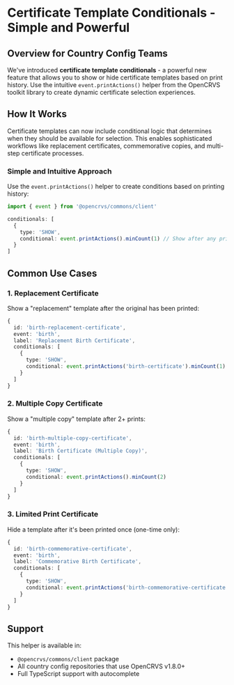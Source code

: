 # Certificate Template Conditionals - Simple and Powerful

## Overview for Country Config Teams

We've introduced **certificate template conditionals** - a powerful new feature that allows you to show or hide certificate templates based on print history. Use the intuitive `event.printActions()` helper from the OpenCRVS toolkit library to create dynamic certificate selection experiences.

## How It Works

Certificate templates can now include conditional logic that determines when they should be available for selection. This enables sophisticated workflows like replacement certificates, commemorative copies, and multi-step certificate processes.

### Simple and Intuitive Approach

Use the `event.printActions()` helper to create conditions based on printing history:

```typescript
import { event } from '@opencrvs/commons/client'

conditionals: [
  {
    type: 'SHOW',
    conditional: event.printActions().minCount(1) // Show after any print
  }
]
```

## Common Use Cases

### 1. Replacement Certificate

Show a "replacement" template after the original has been printed:

```typescript
{
  id: 'birth-replacement-certificate',
  event: 'birth',
  label: 'Replacement Birth Certificate',
  conditionals: [
    {
      type: 'SHOW',
      conditional: event.printActions('birth-certificate').minCount(1)
    }
  ]
}
```

### 2. Multiple Copy Certificate

Show a "multiple copy" template after 2+ prints:

```typescript
{
  id: 'birth-multiple-copy-certificate',
  event: 'birth',
  label: 'Birth Certificate (Multiple Copy)',
  conditionals: [
    {
      type: 'SHOW',
      conditional: event.printActions().minCount(2)
    }
  ]
}
```

### 3. Limited Print Certificate

Hide a template after it's been printed once (one-time only):

```typescript
{
  id: 'birth-commemorative-certificate',
  event: 'birth',
  label: 'Commemorative Birth Certificate',
  conditionals: [
    {
      type: 'SHOW',
      conditional: event.printActions('birth-commemorative-certificate').maxCount(0)
    }
  ]
}
```

## Support

This helper is available in:

- `@opencrvs/commons/client` package
- All country config repositories that use OpenCRVS v1.8.0+
- Full TypeScript support with autocomplete
